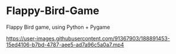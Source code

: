 # Flappy-Bird-Game
Flappy Bird game, using Python + Pygame


https://user-images.githubusercontent.com/91367903/188891453-15ed4106-b7bd-4787-aee5-ad7a96c5a0a7.mp4

